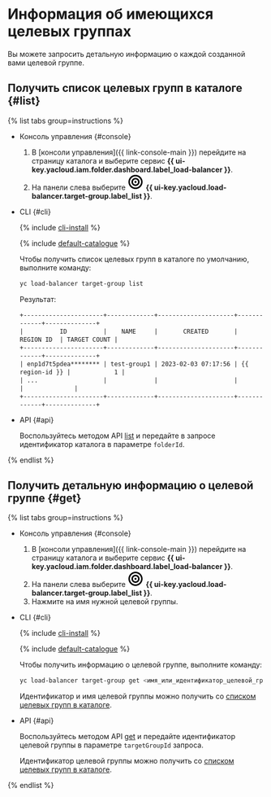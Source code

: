# Информация об имеющихся целевых группах

Вы можете запросить детальную информацию о каждой созданной вами целевой группе.

## Получить список целевых групп в каталоге {#list}

{% list tabs group=instructions %}

- Консоль управления {#console}

    1. В [консоли управления]({{ link-console-main }}) перейдите на страницу каталога и выберите сервис **{{ ui-key.yacloud.iam.folder.dashboard.label_load-balancer }}**.
    1. На панели слева выберите ![trgroups.svg](../../_assets/console-icons/target.svg) **{{ ui-key.yacloud.load-balancer.target-group.label_list }}**.

- CLI {#cli}

    {% include [cli-install](../../_includes/cli-install.md) %}

    {% include [default-catalogue](../../_includes/default-catalogue.md) %}

    Чтобы получить список целевых групп в каталоге по умолчанию, выполните команду:

    ```bash
    yc load-balancer target-group list
    ```

    Результат:

    ```text
    +----------------------+-------------+---------------------+-------------+--------------+
    |          ID          |    NAME     |       CREATED       |  REGION ID  | TARGET COUNT |
    +----------------------+-------------+---------------------+-------------+--------------+
    | enp1d7t5pdea******** | test-group1 | 2023-02-03 07:17:56 | {{ region-id }} |            1 |
    | ...                  |             |                     |             |              |
    +----------------------+-------------+---------------------+-------------+--------------+
    ```

- API {#api}

    Воспользуйтесь методом API [list](../api-ref/TargetGroup/list.md) и передайте в запросе идентификатор каталога в параметре `folderId`.

{% endlist %}

## Получить детальную информацию о целевой группе {#get}

{% list tabs group=instructions %}

- Консоль управления {#console}

    1. В [консоли управления]({{ link-console-main }}) перейдите на страницу каталога и выберите сервис **{{ ui-key.yacloud.iam.folder.dashboard.label_load-balancer }}**.
    1. На панели слева выберите ![trgroups.svg](../../_assets/console-icons/target.svg) **{{ ui-key.yacloud.load-balancer.target-group.label_list }}**.
    1. Нажмите на имя нужной целевой группы.

- CLI {#cli}

    {% include [cli-install](../../_includes/cli-install.md) %}

    {% include [default-catalogue](../../_includes/default-catalogue.md) %}

    Чтобы получить информацию о целевой группе, выполните команду:

    ```bash
    yc load-balancer target-group get <имя_или_идентификатор_целевой_группы>
    ```

    Идентификатор и имя целевой группы можно получить со [списком целевых групп в каталоге](#list).

- API {#api}

    Воспользуйтесь методом API [get](../api-ref/TargetGroup/get.md) и передайте идентификатор целевой группы в параметре `targetGroupId` запроса.

    Идентификатор целевой группы можно получить со [списком целевых групп в каталоге](#list).

{% endlist %}
